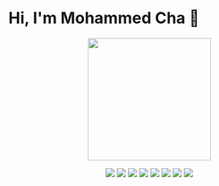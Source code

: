 # Hi, I'm Mohammed Cha 👋  

<p align="center">
    <a href="#">
         <img src="https://github-readme-stats.vercel.app/api?username=mohammedcha&theme=dark&show_icons=true&&cache_seconds=1900&count_private=true" height="220" >
    </a>
</p>

<p align="center">
    <a href="#"><img src="https://img.shields.io/badge/php%20-%231572B6.svg?&style=for-the-badge&logo=php&logoColor=white"/></a>
    <a href="#"><img src="https://img.shields.io/badge/python%20-%2314354C.svg?&style=for-the-badge&logo=python&logoColor=white"/></a>
    <a href="#"><img src="https://img.shields.io/badge/java-ffe66d.svg?&style=for-the-badge&logo=java&logoColor=darkred"></a>
    <a href="#"><img src="https://img.shields.io/badge/javascript%20-%23323330.svg?&style=for-the-badge&logo=javascript&logoColor=%23F7DF1E"/></a>
    <a href="#"><img src="https://img.shields.io/badge/swift%20-%23E34F26.svg?&style=for-the-badge&logo=swift#&ogoColor=darkred"/></a>
    <a href="#"><img src="https://img.shields.io/badge/shell_script-233d4d.svg?&style=for-the-badge&logo=gnu-bash&logoColor=white"></a>
    <a href="#"><img src="https://img.shields.io/badge/css%20-%231572B6.svg?&style=for-the-badge&logo=css3&logoColor=white"/></a>
    <a href="#"><img src="https://img.shields.io/badge/html%20-%23E34F26.svg?&style=for-the-badge&logo=html5&logoColor=white"/></a>
</p>

